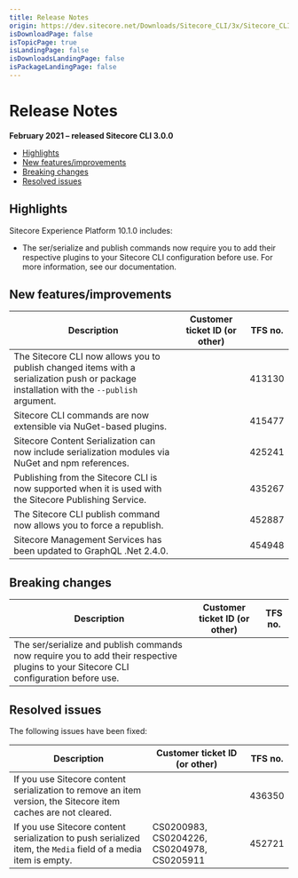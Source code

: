 ```yaml
---
title: Release Notes
origin: https://dev.sitecore.net/Downloads/Sitecore_CLI/3x/Sitecore_CLI_300/Release_Notes
isDownloadPage: false
isTopicPage: true
isLandingPage: false
isDownloadsLandingPage: false
isPackageLandingPage: false
---
```


# Release Notes

**February 2021 – released Sitecore CLI 3.0.0**

-   [Highlights](#Highlights)
-   [New features/improvements](#New)
-   [Breaking changes](#Breaking)
-   [Resolved issues](#Resolved)

## Highlights

Sitecore Experience Platform 10.1.0 includes:

-   ​The ser/serialize and publish ​commands now require you to add their respective plugins to your Sitecore CLI configuration before use. For more information, see our documentation.

## New features/improvements

 | Description | Customer ticket ID (or other) | TFS no. |
 | --- | --- | --- |
 | ​​​​​​​​​​The Sitecore CLI now allows you to publish changed items with a serialization push or package installation with the `--publish` argument. |  | 413130 |
 | ​​​​​​​​​​Sitecore CLI commands are now extensible via NuGet-based plugins. |  | 415477 |
 | Sitecore Content Serialization can now include serialization modules via NuGet and npm references. |  | 425241 |
 | Publishing from the Sitecore CLI is now supported when it is used with the Sitecore Publishing Service. |  | 435267 |
 | The Sitecore CLI publish command now allows you to force a republish. |  | 452887 |
 | Sitecore Management Services has been updated to GraphQL .Net 2.4.0. |  | 454948 |

## Breaking changes

 | Description | Customer ticket ID (or other) | TFS no. |
 | --- | --- | --- |
 | The ser/serialize and publish ​commands now require you to add their respective plugins to your Sitecore CLI configuration before use. |  |  |

## Resolved issues

The following issues have been fixed:

 | Description | Customer ticket ID (or other) | TFS no. |
 | --- | --- | --- |
 | If you use Sitecore content serialization to remove an item version, the Sitecore item caches are not cleared. |  | 436350 |
 | ​If you use Sitecore content serialization to push serialized item, the `Media` field of a media item is empty​. | CS0200983, CS0204226, CS0204978, CS0205911 | 452721 |